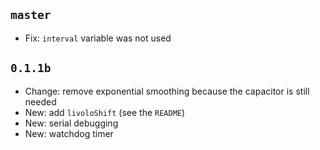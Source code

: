 ## `master`

- Fix: `interval` variable was not used

## `0.1.1b`

- Change: remove exponential smoothing because the capacitor is still needed
- New: add `livoloShift` (see the `README`)
- New: serial debugging
- New: watchdog timer
